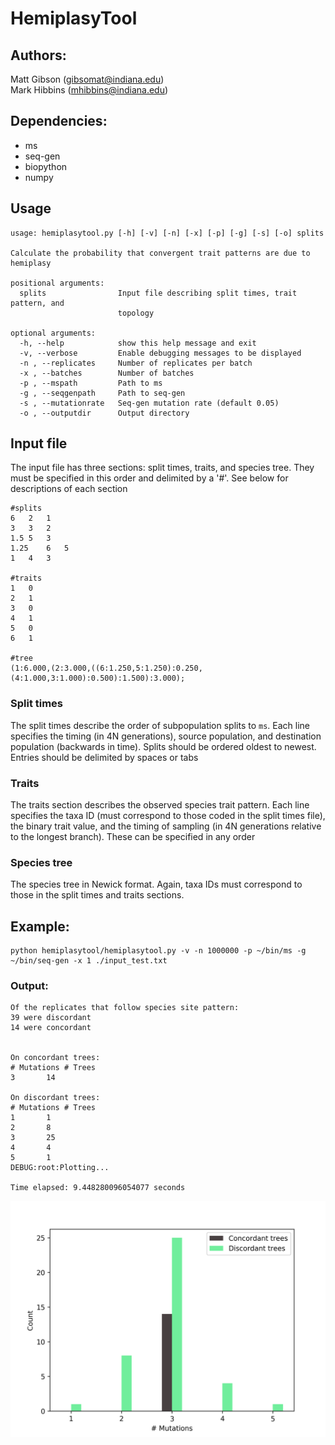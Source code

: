 # HemiplasyTool

## Authors:
Matt Gibson (gibsomat@indiana.edu)  
Mark Hibbins (mhibbins@indiana.edu)

## Dependencies:
* ms  
* seq-gen  
* biopython
* numpy


## Usage
```
usage: hemiplasytool.py [-h] [-v] [-n] [-x] [-p] [-g] [-s] [-o] splits

Calculate the probability that convergent trait patterns are due to hemiplasy

positional arguments:
  splits                Input file describing split times, trait pattern, and
                        topology

optional arguments:
  -h, --help            show this help message and exit
  -v, --verbose         Enable debugging messages to be displayed
  -n , --replicates     Number of replicates per batch
  -x , --batches        Number of batches
  -p , --mspath         Path to ms
  -g , --seqgenpath     Path to seq-gen
  -s , --mutationrate   Seq-gen mutation rate (default 0.05)
  -o , --outputdir      Output directory
```

## Input file

The input file has three sections:  split times, traits, and species tree. They must be specified in this order and delimited by a '#'. See below for descriptions of each section

```
#splits
6   2   1
3   3   2
1.5 5   3
1.25    6   5
1   4   3

#traits
1   0 
2   1
3   0
4   1
5   0
6   1

#tree
(1:6.000,(2:3.000,((6:1.250,5:1.250):0.250,(4:1.000,3:1.000):0.500):1.500):3.000);

```

### Split times

The split times describe the order of subpopulation splits to `ms`. Each line specifies the timing (in 4N generations), source population, and destination population (backwards in time). Splits should be ordered oldest to newest. Entries should be delimited by spaces or tabs


### Traits

The traits section describes the observed species trait pattern. Each line specifies the taxa ID (must correspond to those coded in the split times file), the binary trait value, and the timing of sampling (in 4N generations relative to the longest branch). These can be specified in any order


### Species tree

The species tree in Newick format. Again, taxa IDs must correspond to those in the split times and traits sections.


## Example:
```
python hemiplasytool/hemiplasytool.py -v -n 1000000 -p ~/bin/ms -g ~/bin/seq-gen -x 1 ./input_test.txt
```

### Output:
```
Of the replicates that follow species site pattern:
39 were discordant
14 were concordant


On concordant trees:
# Mutations	# Trees
3		14

On discordant trees:
# Mutations	# Trees
1		1
2		8
3		25
4		4
5		1
DEBUG:root:Plotting...

Time elapsed: 9.448280096054077 seconds
```

![Mutation distribution](mutation_dist.png)